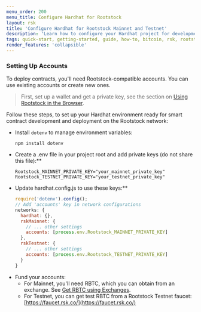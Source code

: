 ```yaml
---
menu_order: 200
menu_title: Configure Hardhat for Rootstock
layout: rsk
title: 'Configure Hardhat for Rootstock Mainnet and Testnet'
description: 'Learn how to configure your Hardhat project for development on Rootstock testnet and mainnet'
tags: quick-start, getting-started, guide, how-to, bitcoin, rsk, rootstock, blockchain
render_features: 'collapsible'
---
```


### Setting Up Accounts

To deploy contracts, you'll need Rootstock-compatible accounts. You can use existing accounts or create new ones.

> First, set up a wallet and get a private key, see the section on [Using Rootstock in the Browser](https://dev.rootstock.io/guides/quickstart/browser/#private-keys-and-public-keys).

Follow these steps, to set up your Hardhat environment ready for smart contract development and deployment on the Rootstock network:

[](#top "collapsible")
- Install `dotenv` to manage environment variables:
    ```shell
    npm install dotenv
    ```
- Create a .env file in your project root and add private keys (do not share this file):**
    ```shell
    Rootstock_MAINNET_PRIVATE_KEY="your_mainnet_private_key"
    Rootstock_TESTNET_PRIVATE_KEY="your_testnet_private_key"
    ```
- Update hardhat.config.js to use these keys:**
    ```js
    require('dotenv').config();
    // Add 'accounts' key in network configurations
    networks: {
      hardhat: {},
      rskMainnet: {
        // ... other settings
        accounts: [process.env.Rootstock_MAINNET_PRIVATE_KEY]
      },
      rskTestnet: {
        // ... other settings
        accounts: [process.env.Rootstock_TESTNET_PRIVATE_KEY]
      }
    }
    ```
- Fund your accounts:
    - For Mainnet, you'll need RBTC, which you can obtain from an exchange. See [Get RBTC using Exchanges](https://dev.rootstock.io/guides/get-crypto-on-rsk/rbtc-exchanges/).
    - For Testnet, you can get test RBTC from a Rootstock Testnet faucet: [https://faucet.rsk.co/](https://faucet.rsk.co/)

